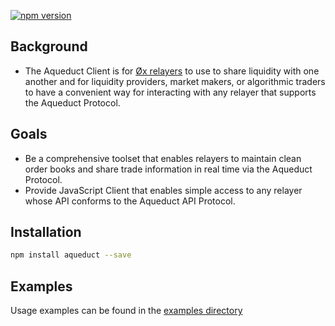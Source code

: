 [![npm version](https://badge.fury.io/js/aqueduct.svg)](https://badge.fury.io/js/aqueduct)

## Background

- The Aqueduct Client is for [Øx relayers](http://0xproject.com) to use to share liquidity with one another and for liquidity providers, market makers, or algorithmic traders to have a convenient way for interacting with any relayer that supports the Aqueduct Protocol.

## Goals

- Be a comprehensive toolset that enables relayers to maintain clean order books and share trade information in real time via the Aqueduct Protocol.
- Provide JavaScript Client that enables simple access to any relayer whose API conforms to the Aqueduct API Protocol.

## Installation

```sh
npm install aqueduct --save
```

## Examples
Usage examples can be found in the [examples directory](https://github.com/ERCdEX/aqueduct/tree/master/src/examples)
